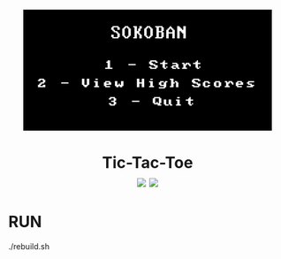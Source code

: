 <h1 align="center">
  <br />
  <img src="./assets/logo.png" alt="icon" width="450px" />
  <br/>
  <br/>
  Tic-Tac-Toe
  <br/>
  <img src="https://img.shields.io/badge/status-development-yellow.svg" />
  <img src="https://img.shields.io/badge/gcc-v5.4.0-green.svg" />
  <br/>
</h1>

# RUN
./rebuild.sh